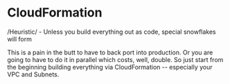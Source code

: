 # CloudFormation

/Heuristic/ - Unless you build everything out as code, special snowflakes will form

This is a pain in the butt to have to back port into production. Or you are going to have to do it in parallel which costs, well, double. So just start from the beginning building everything via CloudFormation -- especially your VPC and Subnets.